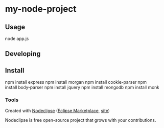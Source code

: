 

# my-node-project



## Usage
node app.js


## Developing


## Install
 npm install express
 npm install morgan
 npm install cookie-parser
 npm install body-parser
 npm install jquery
 npm install mongodb
 npm install monk

### Tools

Created with [Nodeclipse](https://github.com/Nodeclipse/nodeclipse-1)
 ([Eclipse Marketplace](http://marketplace.eclipse.org/content/nodeclipse), [site](http://www.nodeclipse.org))   

Nodeclipse is free open-source project that grows with your contributions.
